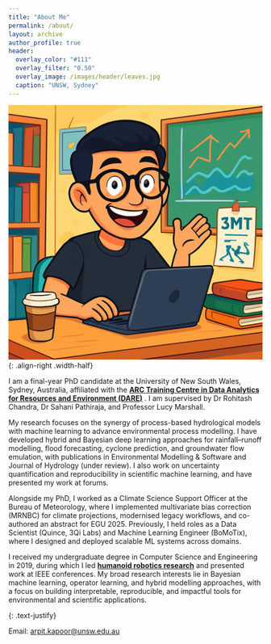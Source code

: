 ```yaml
---
title: "About Me"
permalink: /about/
layout: archive
author_profile: true
header:
  overlay_color: "#111"
  overlay_filter: "0.50"
  overlay_image: /images/header/leaves.jpg
  caption: "UNSW, Sydney"
---
```



![demo](/images/profile_anim.png){: .align-right .width-half}

I am a final-year PhD candidate at the University of New South Wales, Sydney, Australia, affiliated with the **[ARC Training Centre in Data Analytics for Resources and Environment (DARE)](https://darecentre.org.au/)** . I am supervised by Dr Rohitash Chandra, Dr Sahani Pathiraja, and Professor Lucy Marshall.

My research focuses on the synergy of process-based hydrological models with machine learning to advance environmental process modelling. I have developed hybrid and Bayesian deep learning approaches for rainfall–runoff modelling, flood forecasting, cyclone prediction, and groundwater flow emulation, with publications in Environmental Modelling & Software and Journal of Hydrology (under review). I also work on uncertainty quantification and reproducibility in scientific machine learning, and have presented my work at forums.

Alongside my PhD, I worked as a Climate Science Support Officer at the Bureau of Meteorology, where I implemented multivariate bias correction (MRNBC) for climate projections, modernised legacy workflows, and co-authored an abstract for EGU 2025. Previously, I held roles as a Data Scientist (Quince, 3Qi Labs) and Machine Learning Engineer (BoMoTix), where I designed and deployed scalable ML systems across domains.

I received my undergraduate degree in Computer Science and Engineering in 2019, during which I led **[humanoid robotics research](https://www.srmth.in/)** and presented work at IEEE conferences. My broad research interests lie in Bayesian machine learning, operator learning, and hybrid modelling approaches, with a focus on building interpretable, reproducible, and impactful tools for environmental and scientific applications.

{: .text-justify}

Email: arpit.kapoor@unsw.edu.au